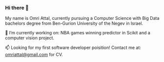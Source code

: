 ### Hi there 👋
My name is Omri Attal, currently pursuing a Computer Science with Big Data bachelors degree from Ben-Gurion University of the Negev in Israel.

🔭 I’m currently working on: NBA games winning predictor in Scikit and a computer vision project.

📫 Looking for my first software developer poisition! Contact me at: omriattal@gmail.com for CV.


<!--
**omriattal/omriattal** is a ✨ _special_ ✨ repository because its `README.md` (this file) appears on your GitHub profile.

Here are some ideas to get you started:

- 🔭 I’m currently working on ...
- 🌱 I’m currently learning ...
- 👯 I’m looking to collaborate on ...
- 🤔 I’m looking for help with ...
- 💬 Ask me about ...
- 📫 How to reach me: ...
- 😄 Pronouns: ...
- ⚡ Fun fact: ...
-->
